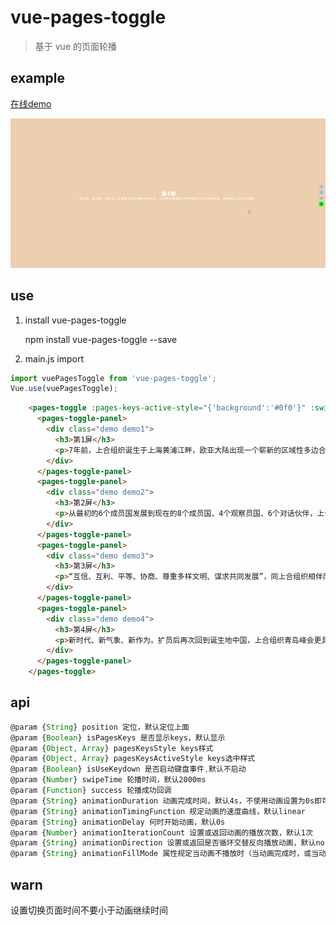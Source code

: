 # vue-pages-toggle

> 基于 vue 的页面轮播

## example
[在线demo](https://wqb2017.github.io/vue-pages-toggle/)

![](./example/demo.gif)

## use

1. install vue-pages-toggle

   npm install vue-pages-toggle --save

2. main.js import

```main.js
import vuePagesToggle from 'vue-pages-toggle';
Vue.use(vuePagesToggle);
```

```html
    <pages-toggle :pages-keys-active-style="{'background':'#0f0'}" :swipe-time="3000" animation-duration="2s">
      <pages-toggle-panel>
        <div class="demo demo1">
          <h3>第1屏</h3>
          <p>7年前，上合组织诞生于上海黄浦江畔，欧亚大陆出现一个崭新的区域性多边合作组织。</p>
        </div>
      </pages-toggle-panel>
      <pages-toggle-panel>
        <div class="demo demo2">
          <h3>第2屏</h3>
          <p>从最初的6个成员国发展到现在的8个成员国、4个观察员国、6个对话伙伴，上合组织发展道路越走越宽，务实合作成果越来越多，国际影响越来越大。</p>
        </div>
      </pages-toggle-panel>
      <pages-toggle-panel>
        <div class="demo demo3">
          <h3>第3屏</h3>
          <p>“互信、互利、平等、协商、尊重多样文明、谋求共同发展”，同上合组织相伴而生的“上海精神”如同一座高耸的灯塔，为上合组织持续发展指引方向。</p>
        </div>
      </pages-toggle-panel>
      <pages-toggle-panel>
        <div class="demo demo4">
          <h3>第4屏</h3>
          <p>新时代、新气象、新作为。扩员后再次回到诞生地中国，上合组织青岛峰会更具继往开来的特殊意味，承载着各方的美好期待。</p>
        </div>
      </pages-toggle-panel>
    </pages-toggle>
```

## api

```js
@param {String} position 定位，默认定位上面
@param {Boolean} isPagesKeys 是否显示keys，默认显示
@param {Object, Array} pagesKeysStyle keys样式
@param {Object, Array} pagesKeysActiveStyle keys选中样式
@param {Boolean} isUseKeydown 是否启动键盘事件,默认不启动
@param {Number} swipeTime 轮播时间，默认2000ms
@param {Function} success 轮播成功回调
@param {String} animationDuration 动画完成时间，默认4s，不使用动画设置为0s即可
@param {String} animationTimingFunction 规定动画的速度曲线，默认linear
@param {String} animationDelay 何时开始动画，默认0s
@param {Number} animationIterationCount 设置或返回动画的播放次数，默认1次
@param {String} animationDirection 设置或返回是否循环交替反向播放动画，默认normal
@param {String} animationFillMode 属性规定当动画不播放时（当动画完成时，或当动画有一个延迟未开始播放时），要应用到元素的样式，默认none
```

## warn

设置切换页面时间不要小于动画继续时间
